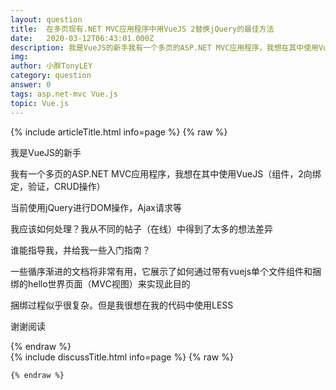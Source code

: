 ```yaml
---
layout: question
title:  在多页现有.NET MVC应用程序中用VueJS 2替换jQuery的最佳方法
date:   2020-03-12T06:43:01.000Z
description: 我是VueJS的新手我有一个多页的ASP.NET MVC应用程序，我想在其中使用VueJS（组件，2向绑定，验证，CRUD操作）当前使用jQuer...
img: 
author: 小胖TonyLEY
category: question
answer: 0
tags: asp.net-mvc Vue.js
topic: Vue.js
---
```

<div class="article-root">
  <div class="article">
    {% include articleTitle.html info=page %}
    {% raw %}
    <div class="article-content"><p><font style="vertical-align: inherit;"><font style="vertical-align: inherit;">我是VueJS的新手</font></font></p>

<p><font style="vertical-align: inherit;"><font style="vertical-align: inherit;">我有一个多页的ASP.NET MVC应用程序，我想在其中使用VueJS（组件，2向绑定，验证，CRUD操作）</font></font></p>

<p><font style="vertical-align: inherit;"><font style="vertical-align: inherit;">当前使用jQuery进行DOM操作，Ajax请求等</font></font></p>

<p><font style="vertical-align: inherit;"><font style="vertical-align: inherit;">我应该如何处理？</font><font style="vertical-align: inherit;">我从不同的帖子（在线）中得到了太多的想法差异</font></font></p>

<p><font style="vertical-align: inherit;"><font style="vertical-align: inherit;">谁能指导我，并给我一些入门指南？</font></font></p>

<p><font style="vertical-align: inherit;"><font style="vertical-align: inherit;">一些循序渐进的文档将非常有用，它展示了如何通过带有vuejs单个文件组件和捆绑的hello世界页面（MVC视图）来实现此目的</font></font></p>

<p><font style="vertical-align: inherit;"><font style="vertical-align: inherit;">捆绑过程似乎很复杂。</font><font style="vertical-align: inherit;">但是我很想在我的代码中使用LESS</font></font></p>

<p><font style="vertical-align: inherit;"><font style="vertical-align: inherit;">谢谢阅读</font></font></p></div>
    {% endraw %}
  </div>

  <div class="discuss-wrapper">
    {% include discussTitle.html info=page %}
    {% raw %}
    
    {% endraw %}
  </div>
<div>
